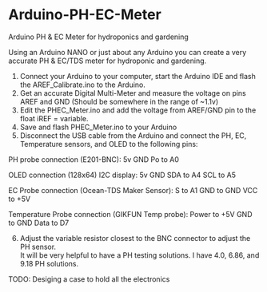 # Arduino-PH-EC-Meter
Arduino PH &amp; EC Meter for hydroponics and gardening

Using an Arduino NANO or just about any Arduino you can create a very accurate PH & EC/TDS meter for hydroponic and gardening.

1) Connect your Arduino to your computer, start the Arduino IDE and flash the AREF_Calibrate.ino to the Arduino.
2) Get an accurate Digital Multi-Meter and measure the voltage on pins AREF and GND (Should be somewhere in the range of ~1.1v)
3) Edit the PHEC_Meter.ino and add the voltage from AREF/GND pin to the float iREF = variable.
4) Save and flash PHEC_Meter.ino to your Arduino
5) Disconnect the USB cable from the Arduino and connect the PH, EC, Temperature sensors, and OLED to the following pins:

PH probe connection (E201-BNC):
5v
GND
Po to A0

OLED connection (128x64) I2C display:
5v
GND
SDA to A4
SCL to A5

EC Probe connection (Ocean-TDS Maker Sensor):
S to A1
GND to GND
VCC to +5V

Temperature Probe connection (GIKFUN Temp probe):
Power to +5V
GND to GND
Data to D7

6) Adjust the variable resistor closest to the BNC connector to adjust the PH sensor.  
It will be very helpful to have a PH testing solutions.  I have 4.0, 6.86, and 9.18 PH solutions.

TODO:
Desiging a case to hold all the electronics
